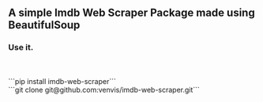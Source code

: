 ## A simple Imdb Web Scraper Package made using BeautifulSoup

### Use it.
<br>
<br>
```pip install imdb-web-scraper```
<br>
```git clone git@github.com:venvis/imdb-web-scraper.git```
